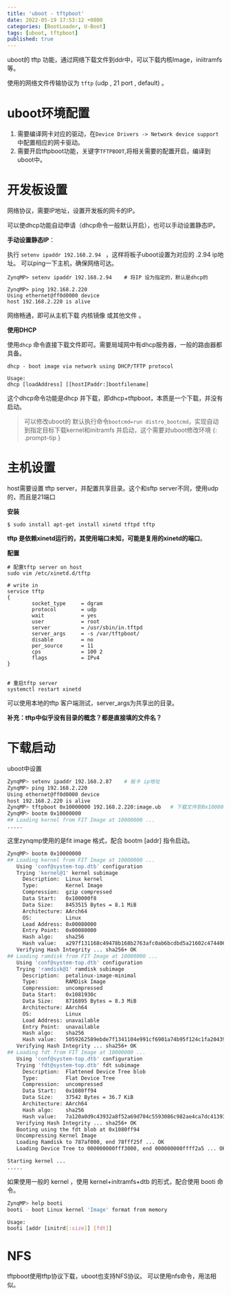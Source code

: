 ```yaml
---
title: 'uboot - tftpboot'
date: 2022-05-19 ‏‎17:53:12 +0800
categories: [BootLoader, U-Boot]
tags: [uboot, tftpboot]
published: true
---
```


uboot的 tftp 功能，通过网络下载文件到ddr中，可以下载内核Image，iniitramfs等。

使用的网络文件传输协议为 `tftp` (udp , 21 port , default) 。

# uboot环境配置

1. 需要编译网卡对应的驱动，在`Device Drivers -> Network device support` 中配置相应的网卡驱动。
2. 需要开启tftpboot功能，关键字`TFTPBOOT`,将相关需要的配置开启，编译到uboot中。


# 开发板设置

网络协议，需要IP地址，设置开发板的网卡的IP。

可以使dhcp功能自动申请（dhcp命令一般默认开启），也可以手动设置静态IP。


**手动设置静态IP**：

执行  `setenv ipaddr 192.168.2.94 `  ，这样将板子uboot设置为对应的 .2.94 ip地址。
可以ping一下主机，确保网络可达。
```
ZynqMP> setenv ipaddr 192.168.2.94    # 将IP 设为指定的，默认是dhcp的

ZynqMP> ping 192.168.2.220
Using ethernet@ff0d0000 device
host 192.168.2.220 is alive
```

网络畅通，即可从主机下载 内核镜像 或其他文件 。

**使用DHCP**

使用`dhcp` 命令直接下载文件即可。需要局域网中有dhcp服务器，一般的路由器都具备。
```
dhcp - boot image via network using DHCP/TFTP protocol

Usage:
dhcp [loadAddress] [[hostIPaddr:]bootfilename]
```

这个dhcp命令功能是dhcp 并下载，即dhcp+tftpboot，本质是一个下载，并没有启动。


>可以修改uboot的 默认执行命令`bootcmd=run distro_bootcmd`，实现自动到指定目标下载kernel和initramfs 并启动，这个需要对uboot修改环境
{: .prompt-tip }




# 主机设置 

host需要设置 tftp server，并配置共享目录。这个和sftp server不同，使用udp的，而且是21端口

**安装**

``` console
$ sudo install apt-get install xinetd tftpd tftp
```
**tftp 是依赖xinetd运行的，其使用端口未知，可能是复用的xinetd的端口**。


**配置**

```
# 配置tftp server on host
sudo vim /etc/xinetd.d/tftp 

# write in 
service tftp
{
        socket_type     = dgram
        protocol        = udp
        wait            = yes
        user            = root
        server          = /usr/sbin/in.tftpd
        server_args     = -s /var/tftpboot/
        disable         = no
        per_source      = 11
        cps             = 100 2
        flags           = IPv4
}


# 重启tftp server
systemctl restart xinetd
```

可以使用本地的tftp 客户端测试，server_args为共享出的目录。

**补充：tftp中似乎没有目录的概念？都是直接填的文件名？**



# 下载启动

uboot中设置 

```bash
ZynqMP> setenv ipaddr 192.168.2.87    # 板卡 ip地址
ZynqMP> ping 192.168.2.220
Using ethernet@ff0d0000 device
host 192.168.2.220 is alive
ZynqMP> tftpboot 0x10000000 192.168.2.220:image.ub   # 下载文件到0x10000000，主机上先将对应文件拷贝至共享目录
ZynqMP> bootm 0x10000000
## Loading kernel from FIT Image at 10000000 ...
.....
```

这里zynqmp使用的是fit image 格式，配合 bootm [addr] 指令启动。

```bash
ZynqMP> bootm 0x10000000
## Loading kernel from FIT Image at 10000000 ...
   Using 'conf@system-top.dtb' configuration
   Trying 'kernel@1' kernel subimage
     Description:  Linux kernel
     Type:         Kernel Image
     Compression:  gzip compressed
     Data Start:   0x100000f8
     Data Size:    8453515 Bytes = 8.1 MiB
     Architecture: AArch64
     OS:           Linux
     Load Address: 0x00080000
     Entry Point:  0x00080000
     Hash algo:    sha256
     Hash value:   a297f131168c49478b168b2763afc0ab6bcdbd5a21602c47440634eb91e03791
   Verifying Hash Integrity ... sha256+ OK
## Loading ramdisk from FIT Image at 10000000 ...
   Using 'conf@system-top.dtb' configuration
   Trying 'ramdisk@1' ramdisk subimage
     Description:  petalinux-image-minimal
     Type:         RAMDisk Image
     Compression:  uncompressed
     Data Start:   0x1081930c
     Data Size:    8716895 Bytes = 8.3 MiB
     Architecture: AArch64
     OS:           Linux
     Load Address: unavailable
     Entry Point:  unavailable
     Hash algo:    sha256
     Hash value:   5059262589ebde7f1341104e991cf6901a74b95f124c1fa204398fba71f51a7e
   Verifying Hash Integrity ... sha256+ OK
## Loading fdt from FIT Image at 10000000 ...
   Using 'conf@system-top.dtb' configuration
   Trying 'fdt@system-top.dtb' fdt subimage
     Description:  Flattened Device Tree blob
     Type:         Flat Device Tree
     Compression:  uncompressed
     Data Start:   0x1080ff94
     Data Size:    37542 Bytes = 36.7 KiB
     Architecture: AArch64
     Hash algo:    sha256
     Hash value:   7a120a0d9c43932a8f52a69d704c5593086c982ae4ca7dc41393743b9fe56892
   Verifying Hash Integrity ... sha256+ OK
   Booting using the fdt blob at 0x1080ff94
   Uncompressing Kernel Image
   Loading Ramdisk to 787af000, end 78fff25f ... OK
   Loading Device Tree to 000000000fff3000, end 000000000ffff2a5 ... OK

Starting kernel ...
.....
```



如果使用一般的 kernel ，使用 kernel+initramfs+dtb 的形式，配合使用 booti 命令。

```bash
ZynqMP> help booti       
booti - boot Linux kernel 'Image' format from memory

Usage:
booti [addr [initrd[:size]] [fdt]]

```


# NFS

tftpboot使用tftp协议下载，uboot也支持NFS协议。
可以使用nfs命令，用法相似。
